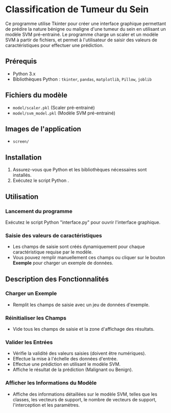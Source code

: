 # Classification de Tumeur du Sein

Ce programme utilise Tkinter pour créer une interface graphique permettant de prédire la nature bénigne ou maligne d'une tumeur du sein en utilisant un modèle SVM pré-entrainé. Le programme charge un scaler et un modèle SVM à partir de fichiers, et permet à l'utilisateur de saisir des valeurs de caractéristiques pour effectuer une prédiction.

## Prérequis
- Python 3.x
- Bibliothèques Python : `tkinter`, `pandas`, `matplotlib`, `Pillow`, `joblib`

## Fichiers du modèle
- `model/scaler.pkl` (Scaler pré-entrainé)
- `model/svm_model.pkl` (Modèle SVM pré-entrainé)

## Images de l'application
- `screen/`


## Installation
1. Assurez-vous que Python et les bibliothèques nécessaires sont installés.
2. Exécutez le script Python .

## Utilisation

### Lancement du programme
Exécutez le script Python "interface.py" pour ouvrir l'interface graphique.

### Saisie des valeurs de caractéristiques
- Les champs de saisie sont créés dynamiquement pour chaque caractéristique requise par le modèle.
- Vous pouvez remplir manuellement ces champs ou cliquer sur le bouton **Exemple** pour charger un exemple de données.



## Description des Fonctionnalités

### Charger un Exemple
- Remplit les champs de saisie avec un jeu de données d'exemple.

### Réinitialiser les Champs
- Vide tous les champs de saisie et la zone d'affichage des résultats.

### Valider les Entrées
- Vérifie la validité des valeurs saisies (doivent être numériques).
- Effectue la mise à l'échelle des données d'entrée.
- Effectue une prédiction en utilisant le modèle SVM.
- Affiche le résultat de la prédiction (Malignant ou Benign).

### Afficher les Informations du Modèle
- Affiche des informations détaillées sur le modèle SVM, telles que les classes, les vecteurs de support, le nombre de vecteurs de support, l'interception et les paramètres.
